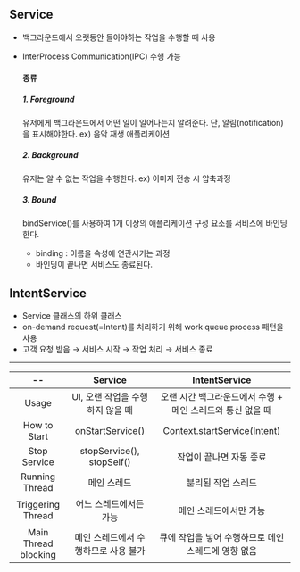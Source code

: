 ## Service
- 백그라운드에서 오랫동안 돌아야하는 작업을 수행할 때 사용
- InterProcess Communication(IPC) 수행 가능


  #### 종류
  ##### 1. Foreground
  유저에게 백그라운드에서 어떤 일이 일어나는지 알려준다. 단, 알림(notification)을 표시해야한다.
  ex) 음악 재생 애플리케이션

  ##### 2. Background
  유저는 알 수 없는 작업을 수행한다.
  ex) 이미지 전송 시 압축과정

  ##### 3. Bound
  bindService()를 사용하여 1개 이상의 애플리케이션 구성 요소를 서비스에 바인딩한다.
  - binding : 이름을 속성에 연관시키는 과정
  - 바인딩이 끝나면 서비스도 종료된다.

## IntentService
- Service 클래스의 하위 클래스
- on-demand request(=Intent)를 처리하기 위해 work queue process 패턴을 사용
- 고객 요청 받음 → 서비스 시작 → 작업 처리 → 서비스 종료

---

-- | Service | IntentService
:--:|:--:|:--:
Usage | UI, 오랜 작업을 수행하지 않을 때 | 오랜 시간 백그라운드에서 수행 + 메인 스레드와 통신 없을 때
How to Start | onStartService() | Context.startService(Intent)
Stop Service | stopService(), stopSelf() | 작업이 끝나면 자동 종료
Running Thread | 메인 스레드 | 분리된 작업 스레드
Triggering Thread | 어느 스레드에서든 가능 | 메인 스레드에서만 가능
Main Thread blocking | 메인 스레드에서 수행하므로 사용 불가 | 큐에 작업을 넣어 수행하므로 메인 스레드에 영향 없음
